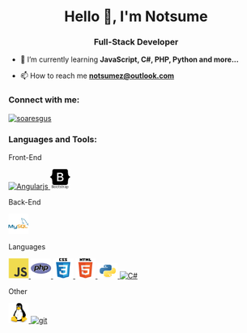 <h1 align="center">Hello 👋, I'm Notsume</h1>
<h3 align="center">Full-Stack Developer</h3>

- 🚩 I’m currently learning **JavaScript, C#, PHP, Python and more...**

- 📫 How to reach me **notsumez@outlook.com**

<h3 align="left">Connect with me:</h3>
<p align="left">
<a href="https://www.linkedin.com/in/andrey-da-hora-pirola-792716247/" target="_blank"><img align="center" src="https://img.shields.io/badge/LinkedIn-0077B5?style=for-the-badge&logo=linkedin&logoColor=white" alt="soaresgus" /></a>
</p>

<h3 align="left">Languages and Tools:</h3>
Front-End
<p align="left">  
  <a href="https://angular.io" target="_blank" rel="noreferrer"> <img src="https://angular.io/assets/images/logos/angular/angular.svg" alt="Angularjs" width="40" height="40"/> </a> 
  <a href="https://getbootstrap.com" target="_blank" rel="noreferrer"> <img src="https://raw.githubusercontent.com/devicons/devicon/master/icons/bootstrap/bootstrap-plain-wordmark.svg" alt="bootstrap" width="40" height="40"/> </a> </p>
Back-End
<p align="left"> 
  <a href="https://www.mysql.com/" target="_blank" rel="noreferrer"> <img src="https://raw.githubusercontent.com/devicons/devicon/master/icons/mysql/mysql-original-wordmark.svg" alt="mysql" width="40" height="40"/> </a> 
  </p>
Languages
<p align="left"><a href="https://developer.mozilla.org/en-US/docs/Web/JavaScript" target="_blank" rel="noreferrer"> <img src="https://raw.githubusercontent.com/devicons/devicon/master/icons/javascript/javascript-original.svg" alt="javascript" width="40" height="40"/> </a>  
<a href="https://www.php.net" target="_blank" rel="noreferrer"> <img src="https://raw.githubusercontent.com/devicons/devicon/master/icons/php/php-original.svg" alt="php" width="40" height="40"/> </a>
<a href="https://www.w3schools.com/css/" target="_blank" rel="noreferrer"> <img src="https://raw.githubusercontent.com/devicons/devicon/master/icons/css3/css3-original-wordmark.svg" alt="css3" width="40" height="40"/> </a>
<a href="https://www.w3.org/html/" target="_blank" rel="noreferrer"> <img src="https://raw.githubusercontent.com/devicons/devicon/master/icons/html5/html5-original-wordmark.svg" alt="html5" width="40" height="40"/> </a>
<a href="https://www.python.org" target="_blank" rel="noreferrer"> <img src="https://raw.githubusercontent.com/devicons/devicon/master/icons/python/python-original.svg" alt="Python" height="30" width="40">
  <a href="https://dotnet.microsoft.com/pt-br/learn/csharp" target="_blank" rel="noreferrer"> <img src="https://www.svgrepo.com/show/353622/c-sharp.svg" alt="C#" width="40" height="40"/> </a></p>
Other
<p align="left"><a href="https://www.linux.org/" target="_blank" rel="noreferrer"> <img src="https://raw.githubusercontent.com/devicons/devicon/master/icons/linux/linux-original.svg" alt="linux" width="40" height="40"/> </a><a href="https://git-scm.com/" target="_blank" rel="noreferrer"> <img src="https://www.vectorlogo.zone/logos/git-scm/git-scm-icon.svg" alt="git" width="40" height="40"/> </a></p>

